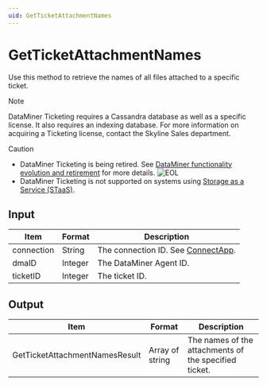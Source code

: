 ```yaml
---
uid: GetTicketAttachmentNames
---
```


# GetTicketAttachmentNames

Use this method to retrieve the names of all files attached to a specific ticket.

<!-- Available from DataMiner 10.0.10 onwards. -->

> [!NOTE]
> DataMiner Ticketing requires a Cassandra database as well as a specific license. <!-- From DataMiner 10.0.13 onwards, -->It also requires an indexing database. For more information on acquiring a Ticketing license, contact the Skyline Sales department.

> [!CAUTION]
>
> - DataMiner Ticketing is being retired. See [DataMiner functionality evolution and retirement](xref:Software_support_life_cycles) for more details. ![EOL](~/user-guide/images/EOL_Duo.png)
> - DataMiner Ticketing is not supported on systems using [Storage as a Service (STaaS)](xref:STaaS).

## Input

| Item       | Format  | Description                                           |
|------------|---------|-------------------------------------------------------|
| connection | String  | The connection ID. See [ConnectApp](xref:ConnectApp). |
| dmaID      | Integer | The DataMiner Agent ID.                               |
| ticketID   | Integer | The ticket ID.                                        |

## Output

| Item                           | Format          | Description                                           |
|--------------------------------|-----------------|-------------------------------------------------------|
| GetTicketAttachmentNamesResult | Array of string | The names of the attachments of the specified ticket. |
